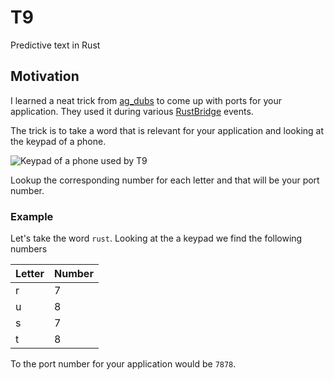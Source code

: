 # T9
Predictive text in Rust

## Motivation
I learned a neat trick from [ag_dubs][] to come up with ports for your application. They used it during various [RustBridge][rustbridge] events.

The trick is to take a word that is relevant for your application and looking at the keypad of a phone.

![Keypad of a phone used by T9](https://en.wikipedia.org/wiki/T9_%28predictive_text%29#/media/File:Telephone-keypad2.svg)

Lookup the corresponding number for each letter and that will be your port number.

### Example
Let's take the word `rust`. Looking at the a keypad we find the following numbers

| Letter | Number |
|--------|--------|
| r      | 7      |
| u      | 8      |
| s      | 7      |
| t      | 8      |

To the port number for your application would be `7878`.

[ag_dubs]: https://twitter.com/ag_dubs
[rustbridge]: https://rustbridge.com/
